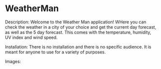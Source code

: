 # WeatherMan

Description:
Welcome to the Weather Man application! WHere you can check the weather in a city of your choice and get the current day forecast, as well as the 5 day forecast. This comes with the temperature, humidity, UV index and wind speed. 


Installation:
There is no installation and there is no specific audience. It is meant for anyone to use for a variety of purposes. 

Images: 